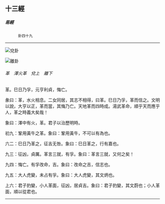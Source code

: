 

## 十三經

##### 易經
　　　`卦四十九`

* * *

![兌卦](../../imgs/a007.gif)

![離卦](../../imgs/a008.gif)

###### 革　澤火革　兌上　離下

革。巳日乃孚，元亨利貞，悔亡。

彖曰：革，水火相息。二女同居，其志不相得，曰革。巳日乃孚，革而信之。文明以說，大亨以正，革而當，其悔乃亡。天地革而四時成。湯武革命，順乎天而應乎人，革之時義大矣哉！

象曰：澤中有火，革。君子以治歷明時。

初九：鞏用黃牛之革。象曰：鞏用黃牛，不可以有為也。

六二：巳日乃革之，征吉无咎。象曰：巳日革之，行有嘉也。

九三：征凶，貞厲。革言三就，有孚。象曰：革言三就，又何之矣！

九四：悔亡。有孚改命，吉。象曰：改命之吉，信志也。

九五：大人虎變，未占有孚。象曰：大人虎變，其文炳也。

上六：君子豹變，小人革面，征凶，居貞吉。象曰：君子豹變，其文蔚也；小人革面，順以從君也。

* * *

